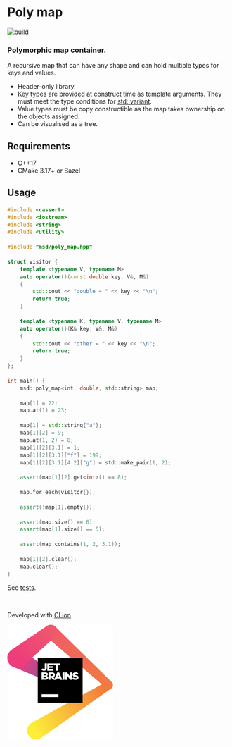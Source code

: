 # Poly map

[![build](https://github.com/andreiavrammsd/polymap/workflows/build/badge.svg)](https://github.com/andreiavrammsd/polymap/actions)

### Polymorphic map container.

A recursive map that can have any shape and can hold multiple types for keys and values.

* Header-only library.
* Key types are provided at construct time as template arguments. They must meet the type conditions
  for [std::variant](https://en.cppreference.com/w/cpp/utility/variant).
* Value types must be copy constructible as the map takes ownership on the objects assigned.
* Can be visualised as a tree.

## Requirements

* C++17
* CMake 3.17+ or Bazel

## Usage

```c++
#include <cassert>
#include <iostream>
#include <string>
#include <utility>

#include "msd/poly_map.hpp"

struct visitor {
    template <typename V, typename M>
    auto operator()(const double key, V&, M&)
    {
        std::cout << "double = " << key << "\n";
        return true;
    }

    template <typename K, typename V, typename M>
    auto operator()(K& key, V&, M&)
    {
        std::cout << "other = " << key << "\n";
        return true;
    }
};

int main() {
    msd::poly_map<int, double, std::string> map;

    map[1] = 22;
    map.at(1) = 23;
    
    map[1] = std::string{"a"};
    map[1][2] = 9;
    map.at(1, 2) = 8;
    map[1][2][3.1] = 1;
    map[1][2][3.1]["f"] = 199;
    map[1][2][3.1][4.2]["g"] = std::make_pair(1, 2);

    assert(map[1][2].get<int>() == 8);

    map.for_each(visitor{});

    assert(!map[1].empty());

    assert(map.size() == 6);
    assert(map[1].size() == 5);

    assert(map.contains(1, 2, 3.1));

    map[1][2].clear();
    map.clear();
}
```

See [tests](tests/poly_map_test.cpp).

<br>

Developed with [CLion](https://www.jetbrains.com/?from=serializer)

<a href="https://www.jetbrains.com/?from=serializer">![JetBrains](jetbrains.svg)</a>
